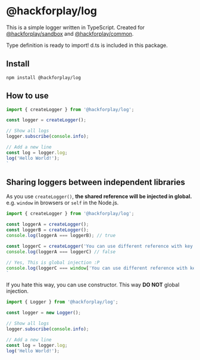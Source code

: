 # @hackforplay/log

This is a simple logger written in TypeScript. Created for [@hackforplay/sandbox](https://github.com/hackforplay/sandbox) and [@hackforplay/common](https://github.com/hackforplay/common).

Type definition is ready to import! d.ts is included in this package.

## Install

`npm install @hackforplay/log`

## How to use

```javascript
import { createLogger } from '@hackforplay/log';

const logger = createLogger();

// Show all logs
logger.subscribe(console.info);

// Add a new line
const log = logger.log;
log('Hello World!');
`
```

## Sharing loggers between independent libraries

As you use `createLogger()`, **the shared reference will be injected in global.** e.g. `window` in browsers or `self` in the Node.js.

```javascript
import { createLogger } from '@hackforplay/log';

const loggerA = createLogger();
const loggerB = createLogger();
console.log(loggerA === loggerB); // true

const loggerC = createLogger('You can use different reference with key string');
console.log(loggerA === loggerC) // false

// Yes, This is global injection :P
console.log(loggerC === window['You can use different reference with key string']); // true
`
```

If you hate this way, you can use constructor. This way **DO NOT** global injection.

```javascript
import { Logger } from '@hackforplay/log';

const logger = new Logger();

// Show all logs
logger.subscribe(console.info);

// Add a new line
const log = logger.log;
log('Hello World!');
```
